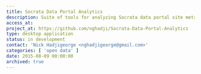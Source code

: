 ```yaml
---
title: Socrata Data Portal Analytics
description: Suite of tools for analyzing Socrata data portal site metrics and metadata.
access_at:
project_at: https://github.com/nghadji/Socrata-Data-Portal-Analytics
type: desktop application
status: in development
contact: 'Nick Hadjigeorge <nghadjigeorge@gmail.com>'
categories: [ 'open data' ]
date: 2015-08-09 00:00:00
archived: true
---
```

